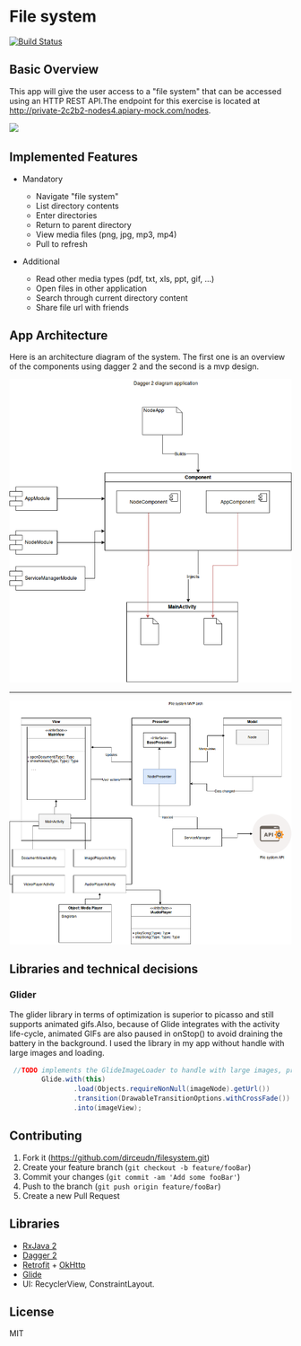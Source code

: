 # File system

[![Build Status](https://travis-ci.org/anfederico/Clairvoyant.svg?branch=master)](https://travis-ci.org/anfederico/Clairvoyant)

## Basic Overview

 This app will give the user access to a "file system" that can be accessed using an HTTP REST API.The endpoint for this     exercise is located at http://private-2c2b2-nodes4.apiary-mock.com/nodes.

![](header.png)

## Implemented Features

* Mandatory
  - Navigate "file system" 
  - List directory contents 
  - Enter directories 
  - Return to parent directory 
  - View media files (png, jpg, mp3, mp4) 
  - Pull to refresh 
  
* Additional
  - Read other media types (pdf, txt, xls, ppt, gif, ...) 
  - Open files in other application 
  - Search through current directory content 
  - Share file url with friends

## App Architecture

Here is an architecture diagram of the system. The first one is an overview of the components using dagger 2 and the second is a mvp design.

![alt text](https://github.com/dirceudn/filesystem/blob/master/filesystem.png)

-----

![alt text](https://github.com/dirceudn/filesystem/blob/master/filesystemMvp(1).png)


## Libraries and technical decisions

### Glider 
The glider library in terms of optimization is superior to picasso and still supports animated gifs.Also, because of Glide integrates with the activity life-cycle, animated GIFs are also paused in onStop() to avoid draining the battery in the background. I used the library in my app without handle with large images and loading.

```java
 //TODO implements the GlideImageLoader to handle with large images, progress and cache.
        Glide.with(this)
                .load(Objects.requireNonNull(imageNode).getUrl())
                .transition(DrawableTransitionOptions.withCrossFade())
                .into(imageView);
```

## Contributing

1. Fork it (https://github.com/dirceudn/filesystem.git)
2. Create your feature branch (`git checkout -b feature/fooBar`)
3. Commit your changes (`git commit -am 'Add some fooBar'`)
4. Push to the branch (`git push origin feature/fooBar`)
5. Create a new Pull Request

## Libraries

* [RxJava 2](https://github.com/ReactiveX/RxJava)
* [Dagger 2](https://github.com/google/dagger)
* [Retrofit](https://github.com/square/retrofit) + [OkHttp](https://github.com/square/okhttp)
* [Glide](https://github.com/bumptech/glide)
* UI: RecyclerView, ConstraintLayout.

## License

MIT

